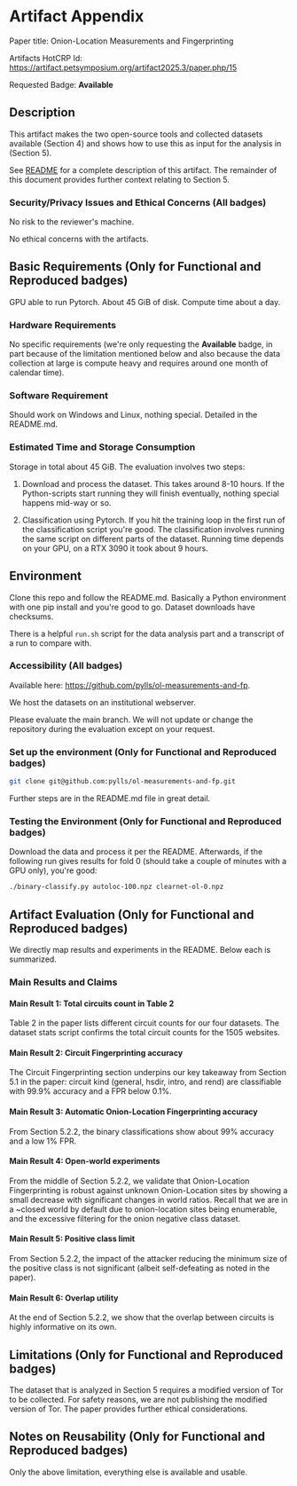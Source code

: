 # Artifact Appendix

Paper title: Onion-Location Measurements and Fingerprinting

Artifacts HotCRP Id: https://artifact.petsymposium.org/artifact2025.3/paper.php/15

Requested Badge: **Available**

## Description

This artifact makes the two open-source tools and collected datasets available
(Section 4) and shows how to use this as input for the analysis in (Section 5).

See [README](./README.md) for a complete description of this artifact.  The
remainder of this document provides further context relating to Section 5.

### Security/Privacy Issues and Ethical Concerns (All badges)

No risk to the reviewer's machine.

No ethical concerns with the artifacts.

## Basic Requirements (Only for Functional and Reproduced badges)

GPU able to run Pytorch. About 45 GiB of disk. Compute time about a day.

### Hardware Requirements

No specific requirements (we're only requesting the **Available** badge, in part
because of the limitation mentioned below and also because the data collection
at large is compute heavy and requires around one month of calendar time).

### Software Requirement

Should work on Windows and Linux, nothing special. Detailed in the README.md.

### Estimated Time and Storage Consumption

Storage in total about 45 GiB. The evaluation involves two steps:

1. Download and process the dataset. This takes around 8-10 hours. If the
   Python-scripts start running they will finish eventually, nothing special
   happens mid-way or so.

2. Classification using Pytorch. If you hit the training loop in the first run
   of the classification script you're good. The classification involves running
   the same script on different parts of the dataset. Running time depends on
   your GPU, on a RTX 3090 it took about 9 hours.

## Environment

Clone this repo and follow the README.md. Basically a Python environment with
one pip install and you're good to go. Dataset downloads have checksums.

There is a helpful `run.sh` script for the data analysis part and a transcript
of a run to compare with.

### Accessibility (All badges)

Available here: <https://github.com/pylls/ol-measurements-and-fp>.

We host the datasets on an institutional webserver.

Please evaluate the main branch. We will not update or change the repository
during the evaluation except on your request.

### Set up the environment (Only for Functional and Reproduced badges)

```bash
git clone git@github.com:pylls/ol-measurements-and-fp.git
```

Further steps are in the README.md file in great detail.

### Testing the Environment (Only for Functional and Reproduced badges)

Download the data and process it per the README. Afterwards, if the following
run gives results for fold 0 (should take a couple of minutes with a GPU only),
you're good:

```bash
./binary-classify.py autoloc-100.npz clearnet-ol-0.npz
```

## Artifact Evaluation (Only for Functional and Reproduced badges)

We directly map results and experiments in the README. Below each is summarized.

### Main Results and Claims

#### Main Result 1: Total circuits count in Table 2

Table 2 in the paper lists different circuit counts for our four datasets. The
dataset stats script confirms the total circuit counts for the 1505 websites.

#### Main Result 2: Circuit Fingerprinting accuracy

The Circuit Fingerprinting section underpins our key takeaway from Section 5.1
in the paper: circuit kind (general, hsdir, intro, and rend) are classifiable
with 99.9% accuracy and a FPR below 0.1%.

#### Main Result 3: Automatic Onion-Location Fingerprinting accuracy

From Section 5.2.2, the binary classifications show about 99% accuracy and a low
1% FPR.

#### Main Result 4: Open-world experiments

From the middle of Section 5.2.2, we validate that Onion-Location Fingerprinting
is robust against unknown Onion-Location sites by showing a small decrease with
significant changes in world ratios. Recall that we are in a ~closed world by
default due to onion-location sites being enumerable, and the excessive
filtering for the onion negative class dataset.

#### Main Result 5: Positive class limit

From Section 5.2.2, the impact of the attacker reducing the minimum size of the
positive class is not significant (albeit self-defeating as noted in the paper).

#### Main Result 6: Overlap utility

At the end of Section 5.2.2, we show that the overlap between circuits is highly
informative on its own.

## Limitations (Only for Functional and Reproduced badges)

The dataset that is analyzed in Section 5 requires a modified version of Tor to
be collected.  For safety reasons, we are not publishing the modified version of
Tor.  The paper provides further ethical considerations.

## Notes on Reusability (Only for Functional and Reproduced badges)

Only the above limitation, everything else is available and usable.
